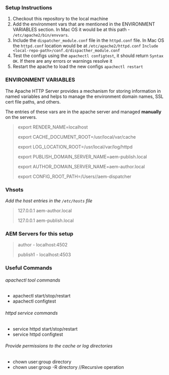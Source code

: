 ### Setup Instructions
1. Checkout this repository to the local machine
2. Add the environment vars that are mentioned in the ENVIRONMENT VARIABLES section. In Mac OS it would be at this path - `/etc/apache2/bin/envvars`. 
3. Include the `dispatcher_module.conf` file in the `httpd.conf` file. In Mac OS the `httpd.conf` location would be at `/etc/apache2/httpd.conf`
   `Include <local-repo-path>/conf.d/dispacther_module.conf`
4. Test the configs using the `apachectl configtest`, it should return `Syntax OK`. If there are any errors or warnings resolve it 
5. Restart the apache to load the new configs `apachectl restart`

### ENVIRONMENT VARIABLES
The Apache HTTP Server provides a mechanism for storing information in named variables and helps to manage the environment domain names, SSL cert file paths, and others.

The entries of these vars are in the apache server and managed **manually** on the servers.

> export RENDER_NAME=localhost
>
> export CACHE_DOCUMENT_ROOT=/usr/local/var/cache
>
> export LOG_LOCATION_ROOT=/usr/local/var/log/httpd
>
> export PUBLISH_DOMAIN_SERVER_NAME=aem-publish.local
>
> export AUTHOR_DOMAIN_SERVER_NAME=aem-author.local
>
> export CONFIG_ROOT_PATH=/Users/<path-to-the-local-repo>/aem-dispatcher

### Vhsots
_Add the host entries in the `/etc/hosts` file_ 
>127.0.0.1      aem-author.local
>
>127.0.0.1      aem-publish.local

### AEM Servers for this setup
> author - localhost:4502
>
> publish1 - localhost:4503

### Useful Commands 
###### apachectl tool commands
* apachectl start/stop/restart
* apachectl configtest

###### httpd service commands
* service httpd start/stop/restart
* service httpd configtest

###### Provide permissions to the cache or log directories 
* chown user:group directory
* chown user:group -R directory //Recursive operation
